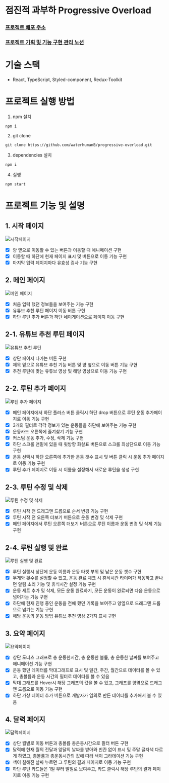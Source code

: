 # 점진적 과부하 Progressive Overload

### [프로젝트 배포 주소](progressive-overload-seven.vercel.app)

### [프로젝트 기획 및 기능 구현 관리 노션](https://www.notion.so/progressive-overload-645c836285204ec88747a03a472cd813?pvs=4)

# 기술 스택
- React, TypeScript, Styled-component, Redux-Toolkit
# 프로젝트 실행 방법

1. npm 설치
```
npm i 
```

2. git clone
```
git clone https://github.com/waterhumanB/progressive-overload.git
```

3. dependencies 설치
```
npm i 
```

4. 실행
```
npm start
```

# 프로젝트 기능 및 설명

## 1. 시작 페이지
![시작페이지](https://github.com/waterhumanB/progressive-overload/assets/69314161/b8ed0467-260e-411d-a31f-66c4e4199329)
- [x] 양 옆으로 이동할 수 있는 버튼과 이동할 때 애니메이션 구현
- [x] 이동할 때 하단에 현재 페이지 표시 및 버튼으로 이동 기능 구현
- [x] 마지막 입력 페이지마다 유효성 검사 기능 구현
## 2. 메인 페이지
![메인 페이지](https://github.com/waterhumanB/progressive-overload/assets/69314161/18b939ca-52a8-44bd-ba6a-8dc029bd8e43)
- [x] 처음 입력 했던 정보들을 보여주는 기능 구현
- [x] 유튜브 추천 루틴 페이지 이동 버튼 구현
- [x] 하단 루틴 추가 버튼과 하단 네이게이션으로 페이지 이동 구현
## 2-1. 유튜브 추천 루틴 페이지
![유튜브 추천 루틴](https://github.com/waterhumanB/progressive-overload/assets/69314161/47b9b19a-b677-4170-8efc-fcdd6a0a0174)
- [x] 상단 페이지 나가는 버튼 구현
- [x] 제목 밑으로 유튜브 추천 기능 버튼 및 양 옆으로 이동 버튼 기능 구현
- [x] 추천 루틴에 맞는 유튜브 영상 및 해당 영상으로 이동 기능 구현
## 2-2. 루틴 추가 페이지
![루틴 추가 페이지](https://github.com/waterhumanB/progressive-overload/assets/69314161/82e56a1e-4b17-45fd-8a8c-12e78aa25d0b)
- [x] 메인 페이지에서 하단 플러스 버튼 클릭시 하단 drop 버튼으로 루틴 운동 추가페이지로 이동 기능 구현
- [x] 3개의 필터로 각각 정보가 있는 운동들을 하단에 보여주는 기능 구현
- [x] 운동카드 오른쪽에 즐겨찾기 기능 구현
- [x] 커스텀 운동 추가, 수정, 삭제 기능 구현
- [x] 하단 스크롤 맨밑에 있을 때 윗방향 화살표 버튼으로 스크롤 최상단으로 이동 기능 구현
- [x] 운동 선택시 하단 오른쪽에 추가한 운동 갯수 표시 및 버튼 클릭 시 운동 추가 페이지로 이동 기능 구현
- [x] 루틴 추가 페이지로 이동 시 이름을 설정해서 새로운 루틴을 생성 구현 
## 2-3. 루틴 수정 및 삭제
![루틴 수정 및 삭제](https://github.com/waterhumanB/progressive-overload/assets/69314161/6f915496-dd76-4412-9db0-b76fe12a7488)
- [x] 루틴 시작 전 드래그앤 드롭으로 순서 변경 기능 구현
- [x] 루틴 시작 전 오른쪽 더보기 버튼으로 운동 변경 및 삭제 구현
- [x] 메인 페이지에서 루틴 오른쪽 더보기 버튼으로 루틴 이름과 운동 변경 및 삭제 기능 구현
## 2-4. 루틴 실행 및 완료
![루틴 실행 및 완료](https://github.com/waterhumanB/progressive-overload/assets/69314161/b4609c3b-e39f-49ac-9b23-c35552294bce)
- [x] 루틴 실행시 상단에 운동 이름과 운동 타겟 부위 및 남은 운동 갯수 구현
- [x] 무게와 횟수를 설정할 수 있고, 운동 완료 체크 시 휴식시간 타이머가 작동하고 끝나면 알림 소리 기능 및 휴식시간 설정 기능 구현
- [x] 운동 세트 추가 및 삭제, 모든 운동 완료하기, 모든 운동이 완료되면 다음 운동으로 넘어가는 기능 구현
- [x] 하단에 현재 진행 중인 운동을 전에 했던 기록을 보여주고 양옆으로 드래그앤 드롭으로 넘기는 기능 구현
- [x] 해당 운동의 운동 방법 유튜브 추천 영상 2가지 표시 구현
## 3. 요약 페이지
![요약페이지](https://github.com/waterhumanB/progressive-overload/assets/69314161/5dfce386-8c33-4db8-a733-76e6bec9b638)
- [x] 상단 도너츠 그래프로 총 운동한시간, 총 운동한 볼륨, 총 운동한 날짜를 보여주고 애니메이션 기능 구현
- [x] 운동 했던 데이터를 막대그래프로 표시 및 일간, 주간, 월간으로 데이터를 볼 수 있고, 총볼륨과 운동 시간의 필터로 데이터를 볼 수 있음
- [x] 막대 그래프를 Hover시 해당 그래프의 값을 볼 수 있고, 그래프를 양옆으로 드래그앤 드롭으로 이동 기능 구현
- [x] 하단 가상 데이터 추가 버튼으로 개발자가 임의로 만든 데이터를 추가해서 볼 수 있음 
## 4. 달력 페이지
![달력페이지](https://github.com/waterhumanB/progressive-overload/assets/69314161/136f068a-f0b1-4c31-919c-af92252b4188)
- [x] 상단 월별로 이동 버튼과 총볼륨 총운동시간으로 필터 버튼 구현
- [x] 달력에 현재 월의 전달과 앞달의 날짜를 받아와 빈칸 없이 표시 및 주말 글자색 다르게 하였고, 총볼륨과 총운동시간의 값에 따라 색이 그라데이션 기능 구현
- [x] 색이 칠해진 날짜 누르면 그 루틴의 결과 페이지로 이동 기능 구현
- [x] 하단 루틴 카드들은 1일 부터 말일로 보여주고, 카드 클릭시 해당 루틴의 결과 페이지로 이동 기능 구현